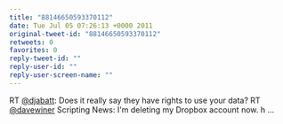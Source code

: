 ```yaml
---
title: "88146650593370112"
date: Tue Jul 05 07:26:13 +0000 2011
original-tweet-id: "88146650593370112"
retweets: 0
favorites: 0
reply-tweet-id: ""
reply-user-id: ""
reply-user-screen-name: ""
---
```

RT <a href="https://twitter.com/djabatt">@djabatt</a>: Does it really say they have rights to use your data? RT <a href="https://twitter.com/davewiner">@davewiner</a> Scripting News: I'm deleting my Dropbox account now.  h ...

